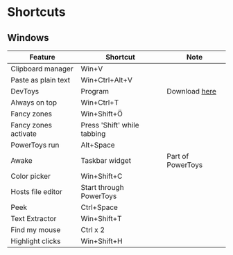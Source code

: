 # Shortcuts

## Windows

| Feature              | Shortcut              | Note                       |
|----------------------|-----------------------|----------------------------|
| Clipboard manager    | Win+V                 |                            |
| Paste as plain text  | Win+Ctrl+Alt+V       |                            |
| DevToys              | Program               | Download [here](https://learn.microsoft.com/en-us/windows/powertoys/) |
| Always on top        | Win+Ctrl+T           |                            |
| Fancy zones          | Win+Shift+Ö          |                            |
| Fancy zones activate | Press 'Shift' while tabbing |                      |
| PowerToys run        | Alt+Space             |                            |
| Awake                | Taskbar widget       | Part of PowerToys                           |
| Color picker         | Win+Shift+C          |                            |
| Hosts file editor    | Start through PowerToys |                         |
| Peek                 | Ctrl+Space            |                            |
| Text Extractor       | Win+Shift+T          |                            |
| Find my mouse        | Ctrl x 2             |                            |
| Highlight clicks     | Win+Shift+H          |                            |
